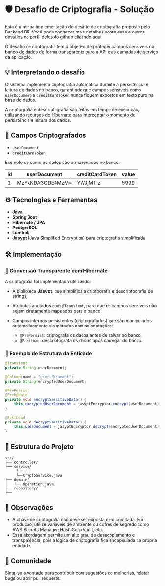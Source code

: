 # 🛡️ Desafio de Criptografia - Solução

Esta é a minha implementação do desafio de criptografia proposto pelo Backend BR. Você pode conhecer mais detalhes sobre esse e outros desafios no perfil deles do github [clicando aqui](https://github.com/backend-br/desafios/tree/master).

O desafio de criptografia tem o objetivo de proteger campos sensíveis no banco de dados de forma transparente para a API e as camadas de serviço da aplicação.



## 💡 Interpretando o desafio

O sistema implementa criptografia automática durante a persistência e leitura de dados no banco, garantindo que campos sensíveis como `userDocument` e `creditCardToken` nunca fiquem expostos em texto puro na base de dados.

A criptografia e descriptografia são feitas em tempo de execução, utilizando recursos do Hibernate para interceptar o momento de persistência e leitura dos dados.

## 🔐 Campos Criptografados

- `userDocument`
- `creditCardToken`

Exemplo de como os dados são armazenados no banco:

| id | userDocument     | creditCardToken | value |
|----|------------------|-----------------|-------|
| 1  | MzYxNDA3ODE4MzM= | YWJjMTIz         | 5999  |

## ⚙️ Tecnologias e Ferramentas

- **Java**
- **Spring Boot**
- **Hibernate / JPA**
- **PostgreSQL**
- **Lombok**
- **[Jasypt](https://github.com/jasypt/jasypt)** (Java Simplified Encryption) para criptografia simplificada

## 🛠️ Implementação

### 🔄 Conversão Transparente com Hibernate

A criptografia foi implementada utilizando:

- A biblioteca **Jasypt**, que simplifica a criptografia e descriptografia de strings.
- Atributos anotados com `@Transient`, para que os campos sensíveis não sejam diretamente mapeados para o banco.
- Campos internos persistentes (criptografados) que são manipulados automaticamente via métodos com as anotações:

    - `@PrePersist`: criptografa os dados antes de salvar no banco.
    - `@PostLoad`: descriptografa os dados após carregar do banco.

### 🧩 Exemplo de Estrutura da Entidade

```java
@Transient
private String userDocument;

@Column(name = "user_document")
private String encryptedUserDocument;

@PrePersist
@PreUpdate
private void encryptSensitiveData() {
    this.encryptedUserDocument = jasyptEncryptor.encrypt(userDocument);
}

@PostLoad
private void decryptSensitiveData() {
    this.userDocument = jasyptEncryptor.decrypt(encryptedUserDocument);
}
```

## 📂 Estrutura do Projeto

```
src/
├── controller/
├── service/
     └──...
     └──CryptoService.java
├── domain/
│   └── Operation.java
├── repository/
├── 
```

## 📌 Observações

- A chave de criptografia não deve ser exposta nem comitada. Em produção, utilize variáveis de ambiente ou cofres de segredo como AWS Secrets Manager, HashiCorp Vault, etc.
- Essa abordagem permite um alto grau de desacoplamento e transparência, pois a lógica de criptografia fica encapsulada na própria entidade.

## 👥 Comunidade

Sinta-se a vontade para contribuir com sugestões de melhorias, relatar bugs ou abrir pull requests. 